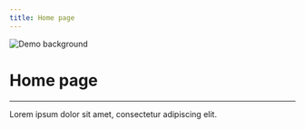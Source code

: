 ```yaml
---
title: Home page
---
```


![Demo background](../../assets/demo-image-3.png)

# Home page

---

Lorem ipsum dolor sit amet, consectetur adipiscing elit.
